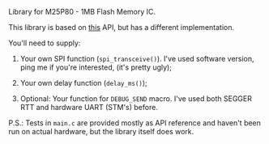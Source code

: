 Library for M25P80 - 1MB Flash Memory IC.

This library is based on [this][1] API, but has a different implementation.

You'll need to supply:

1. Your own SPI function (`spi_transceive()`). I've used software version, ping me if you're interested, (it's pretty ugly);

2. Your own delay function (`delay_ms()`);

3. Optional: Your function for `DEBUG_SEND` macro. I've used both SEGGER RTT and hardware UART (STM's) before.

P.S.: Tests in `main.c` are provided mostly as API reference and haven't been run on actual hardware, but the library itself does work.

[1]: http://senstools.gforge.inria.fr/doxygen/group__m25p80.html
